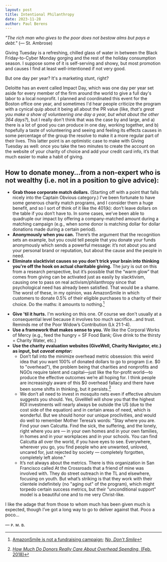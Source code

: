 ```yaml
---
layout: post
title: Intentional Philanthropy
date: 2023-11-28
author:	Paul Berens
---
```

*"The rich man who gives to the poor does not bestow alms but pays a debt."* (— St. Ambrose)

Giving Tuesday is a refreshing, chilled glass of water in between the Black Friday-to-Cyber Monday gorging and the rest of the holiday consumption season. I suppose some of it is self-serving and showy, but most promotion and causes I find at least well-intentioned if not very good.

But one day per year? It's a marketing stunt, right?

Deloitte has an event called Impact Day, which was one day per year set aside for every member of the firm around the world to give a full day's labor to a local nonprofit. I planned and coordinated this event for the Boston office one year, and sometimes I'd hear people criticize the program with a cynical quip about it being all about the PR value (like, *that's great you make a show of volunteering one day a year, but what about the other 364 days?*), but I really don't think that was the case by and large, and a) there is a lot of good you can produce in one day, working together, and b) hopefully a taste of volunteering and seeing and feeling its effects causes in some percentage of the group the resolve to make it a more regular part of their lives. This latter point is an optimistic case to make with Giving Tuesday as well: once you take the two minutes to create the account on the website of your charity of choice and add your credit card info, it’s that much easier to make a habit of giving.

## How to donate money…from a non-expert who is not wealthy (i.e. not in a position to give advice):
- **Grab those corporate match dollars.** (Starting off with a point that falls nicely into the Captain Obvious category.) I've been fortunate to have some generous charity match programs, and I consider them a huge benefit, and so I sort of think of it like the 401(k): don’t leave dollars on the table if you don’t have to. In some cases, we’ve been able to quadruple our impact by offering a company-matched amount during a matching campaign (e.g., when some donor is matching dollar for dollar donations made during a certain period).
- **Anonymously when you can.** There’s the argument that the recognition sets an example, but you could tell people that you donate your funds anonymously which sends a powerful message: it’s not about you and your personal brand or reputation, but about the cause and the people in need.
- **Eliminate slacktivist causes so you don’t trick your brain into thinking you're off the hook on actual charitable giving.** The jury is out on this from a research perspective, but it’s possible that the “warm glow” that comes from giving can be activated just as easily by slacktivism, causing one to pass on real activism/philanthropy since that psychological need has already been satisfied. That would be a shame. The worst of these, in my opinion, was AmazonSmile in which customers to donate 0.5% of their eligible purchases to a charity of their choice. Do the maths: it amounts to nothing.[^1]

[^1]: [AmazonSmile is not a fundraising campaign](https://www.giantsquidgroup.com/blog/amazonsmile-is-not-a-fundraising-campaign); [*No, Don't Smile*](https://www.alancantorconsulting.com/2014/12/no-dont-smile/)

- **Give 'til it hurts.** I'm working on this one. Of course we don't usually at a consequential level because it involves too much sacrifice...and trust. Reminds me of the Poor Widow’s Contribution (Lk 21:1-4).
- **Use a framework that makes sense to you.** We like the Corporal Works of Mercy (e.g., feed the hungry = SF Food Bank; Give drink to the thirsty = Charity Water, etc.)
- **Use the charity evaluation websites (GiveWell, Charity Navigator, etc.) as input, but *caveat emptor:***
    - Don’t fall into the minimize overhead metric obsession: this weird idea that you want 100% of donated dollars to go to program (i.e. $0 to "overhead"), the problem being that charities and nonprofits and NGOs require talent and capital—just like the for-profit world—to produce the effective outcomes we’re all hoping for. I think people are increasingly aware of this $0 overhead fallacy and there have been some shifts in thinking, but it persists.[^2]
    - We don’t all need to invest in mosquito nets even if effective altruism suggests you should. Yes, GiveWell will show you that the highest ROI investments will nearly always be outside the US (due to the cost side of the equation) and in certain areas of need, which is wonderful. But we should honor our unique proclivities, and would do well to remember Mother Teresa’s words: "Stay where you are. Find your own Calcutta. Find the sick, the suffering, and the lonely, right where you are — in your own homes and in your own families, in homes and in your workplaces and in your schools. You can find Calcutta all over the world, if you have eyes to see. Everywhere, wherever you go, you find people who are unwanted, unloved, uncared for, just rejected by society — completely forgotten, completely left alone."
    - It’s not always about the metrics. There is this organization in San Francisco called At the Crossroads that a friend of mine was involved with. They do street outreach in the TL and elsewhere, focusing on youth. But what’s striking is that they work with their clientele indefinitely (no "aging out" of the program), which might torpedo certain success metrics, but their "unconditional support" model is a beautiful one and to me very Christ-like.

[^2]: [*How Much Do Donors Really Care About Overhead Spending*, (Feb, 2018)](https://greymatterresearch.com/overhead-ratios/)

I like the adage that from those to whom much has been given much is expected, though I’ve got a long way to go to deliver against that. Poco a poco…

— ᴘ. ᴍ. ʙ.